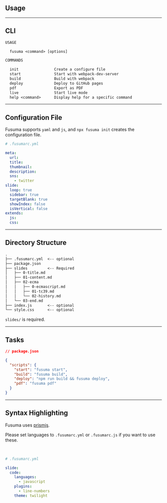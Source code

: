 <!-- sectionTitle: Usage -->

## Usage

---

## CLI

```txt
USAGE

  fusuma <command> [options]

COMMANDS

  init                Create a configure file
  start               Start with webpack-dev-server
  build               Build with webpack
  deploy              Deploy to GitHub pages
  pdf                 Export as PDF
  live                Start live mode
  help <command>      Display help for a specific command
```

---

## Configuration File

Fusuma supports `yaml` and `js`, and `npx fusuma init` creates the configuration file.

```yml
# .fusumarc.yml

meta:
  url:
  title:
  thumbnail:
  description:
  sns:
    - twitter
slide:
  loop: true
  sidebar: true
  targetBlank: true
  showIndex: false
  isVertical: false
extends:
  js:
  css:
```

---

## Directory Structure

```txt
.
├── .fusumarc.yml  <-- optional
├── package.json
├── slides         <-- Required
│   ├── 0-title.md
│   ├── 01-content.md
│   ├── 02-ecma
│   │   ├── 0-ecmascript.md
│   │   ├── 01-tc39.md
│   │   └── 02-history.md
│   └── 03-end.md
├── index.js       <-- optional
└── style.css      <-- optional
```

`slides/` is required.

---

## Tasks

```json
// package.json

{
  "scripts": {
    "start": "fusuma start",
    "build": "fusuma build",
    "deploy": "npm run build && fusuma deploy",
    "pdf": "fusuma pdf"
  }
}
```

---

## Syntax Highlighting

Fusuma uses [prismjs](https://prismjs.com/).

Please set languages to `.fusumarc.yml` or `.fusumarc.js` if you want to use these.

<br />

```yml
# .fusumarc.yml

slide:
  code:
    languages:
      - javascript
    plugins:
      - line-numbers
    theme: twilight
```
